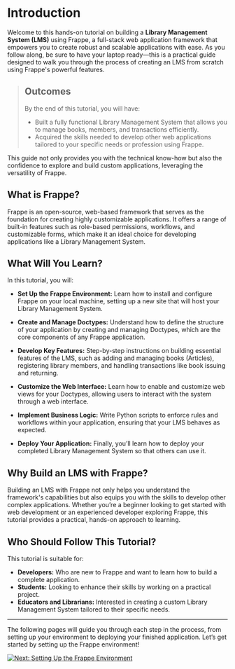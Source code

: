 # Introduction

Welcome to this hands-on tutorial on building a **Library Management System (LMS)** using Frappe, a full-stack web application framework that empowers you to create robust and scalable applications with ease. As you follow along, be sure to have your laptop ready—this is a practical guide designed to walk you through the process of creating an LMS from scratch using Frappe's powerful features.

> ## Outcomes
> By the end of this tutorial, you will have:
>
> - Built a fully functional Library Management System that allows you to manage books, members, and transactions efficiently.
> - Acquired the skills needed to develop other web applications tailored to your specific needs or profession using Frappe.

This guide not only provides you with the technical know-how but also the confidence to explore and build custom applications, leveraging the versatility of Frappe.

## What is Frappe?

Frappe is an open-source, web-based framework that serves as the foundation for creating highly customizable applications. It offers a range of built-in features such as role-based permissions, workflows, and customizable forms, which make it an ideal choice for developing applications like a Library Management System.

## What Will You Learn?

In this tutorial, you will:

- **Set Up the Frappe Environment:** Learn how to install and configure Frappe on your local machine, setting up a new site that will host your Library Management System.

- **Create and Manage Doctypes:** Understand how to define the structure of your application by creating and managing Doctypes, which are the core components of any Frappe application.

- **Develop Key Features:** Step-by-step instructions on building essential features of the LMS, such as adding and managing books (Articles), registering library members, and handling transactions like book issuing and returning.

- **Customize the Web Interface:** Learn how to enable and customize web views for your Doctypes, allowing users to interact with the system through a web interface.

- **Implement Business Logic:** Write Python scripts to enforce rules and workflows within your application, ensuring that your LMS behaves as expected.

- **Deploy Your Application:** Finally, you’ll learn how to deploy your completed Library Management System so that others can use it.

## Why Build an LMS with Frappe?

Building an LMS with Frappe not only helps you understand the framework's capabilities but also equips you with the skills to develop other complex applications. Whether you’re a beginner looking to get started with web development or an experienced developer exploring Frappe, this tutorial provides a practical, hands-on approach to learning.

## Who Should Follow This Tutorial?

This tutorial is suitable for:

- **Developers:** Who are new to Frappe and want to learn how to build a complete application.
- **Students:** Looking to enhance their skills by working on a practical project.
- **Educators and Librarians:** Interested in creating a custom Library Management System tailored to their specific needs.

---

The following pages will guide you through each step in the process, from setting up your environment to deploying your finished application. Let’s get started by setting up the Frappe environment!

[![Next: Setting Up the Frappe Environment](https://img.shields.io/badge/Next-Setting%20Up%20the%20Frappe%20Environment-blue?style=for-the-badge)](setting-up-frappe-environment.md)

